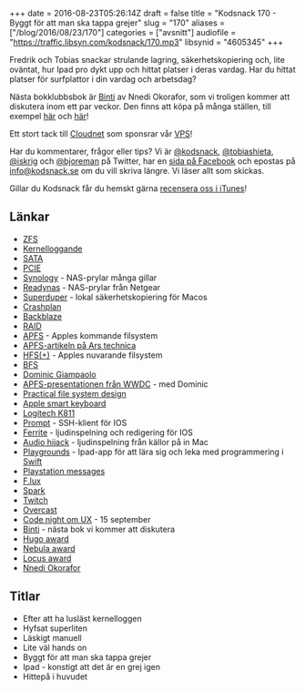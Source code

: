 +++
date = 2016-08-23T05:26:14Z
draft = false
title = "Kodsnack 170 - Byggt för att man ska tappa grejer"
slug = "170"
aliases = ["/blog/2016/08/23/170"]
categories = ["avsnitt"]
audiofile = "https://traffic.libsyn.com/kodsnack/170.mp3"
libsynid = "4605345"
+++

Fredrik och Tobias snackar strulande lagring, säkerhetskopiering och, lite oväntat, hur Ipad pro dykt upp och hittat platser i deras vardag. Har du hittat platser för surfplattor i din vardag och arbetsdag?

Nästa bokklubbsbok är [Binti](http://www.tor.com/2015/08/17/excerpts-binti-nnedi-okorafor/) av Nnedi Okorafor, som vi troligen kommer att diskutera inom ett par veckor. Den finns att köpa på många ställen, till exempel [här](https://www.amazon.com/gp/product/B010GJG4PE/ref=kics_hp_typ_dp) och [här](http://www.sfbok.se/tips-topplistor/tips/boktips/rekommenderad-sf/binti)!

Ett stort tack till [Cloudnet](http://www.cloudnet.se) som sponsrar vår [VPS](http://en.wikipedia.org/wiki/Virtual_private_server)!

Har du kommentarer, frågor eller tips? Vi är [@kodsnack](https://www.twitter.com/kodsnack), [@tobiashieta](https://www.twitter.com/tobiashieta), [@iskrig](https://www.twitter.com/iskrig) och [@bjoreman](https://www.twitter.com/bjoreman) på Twitter, har en [sida på Facebook](https://www.facebook.com/kodsnack) och epostas på [info@kodsnack.se](mailto:info@kodsnack.se) om du vill skriva längre. Vi läser allt som skickas.

Gillar du Kodsnack får du hemskt gärna [recensera oss i iTunes](http://itunes.apple.com/se/podcast/kodsnack/id561631498?l=en)!

## Länkar ##
* [ZFS](https://en.wikipedia.org/wiki/ZFS)
* [Kernelloggande](http://linux.die.net/man/8/klogd)
* [SATA](https://en.wikipedia.org/wiki/Serial_ATA)
* [PCIE](https://en.wikipedia.org/wiki/PCI_Express)
* [Synology](https://www.synology.com/sv-se/) - NAS-prylar många gillar
* [Readynas](https://www.netgear.com/business/products/storage/readynas/?cid=wmt_netgear_organic) - NAS-prylar från Netgear
* [Superduper](http://www.shirt-pocket.com/SuperDuper/SuperDuperDescription.html) - lokal säkerhetskopiering för Macos
* [Crashplan](https://www.crashplan.com/en-us/)
* [Backblaze](https://www.backblaze.com/)
* [RAID](https://en.wikipedia.org/wiki/RAID)
* [APFS](https://en.wikipedia.org/wiki/Apple_File_System) - Apples kommande filsystem
* [APFS-artikeln på Ars technica](http://arstechnica.co.uk/apple/2016/06/apfs-apple-new-file-system-dev-details/)
* [HFS(+)](https://sv.wikipedia.org/wiki/HFS_Plus) - Apples nuvarande filsystem
* [BFS](https://en.wikipedia.org/wiki/Be_File_System)
* [Dominic Giampaolo](https://en.wikipedia.org/wiki/Dominic_Giampaolo)
* [APFS-presentationen från WWDC](https://developer.apple.com/videos/play/wwdc2016/701/) - med Dominic
* [Practical file system design](http://www.nobius.org/~dbg/practical-file-system-design.pdf)
* [Apple smart keyboard](http://www.apple.com/se/smart-keyboard/)
* [Logitech K811](http://bjoreman.com/thoughts/k811.html)
* [Prompt](https://panic.com/prompt/) - SSH-klient för IOS
* [Ferrite](http://www.wooji-juice.com/products/ferrite/) - ljudinspelning och redigering för IOS
* [Audio hijack](https://rogueamoeba.com/audiohijack/) - ljudinspelning från källor på in Mac
* [Playgrounds](http://www.apple.com/swift/playgrounds/) - Ipad-app för att lära sig och leka med programmering i [Swift](https://en.wikipedia.org/wiki/Swift_%28programming_language%29)
* [Playstation messages](http://www.theverge.com/2015/12/7/9869802/playstation-messages-app-ios-android)
* [F.lux](https://justgetflux.com/)
* [Spark](https://sparkmailapp.com/)
* [Twitch](https://www.twitch.tv/)
* [Overcast](https://overcast.fm)
* [Code night om UX](http://techworld.event.idg.se/event/codenight6/) - 15 september
* [Binti](http://www.tor.com/2015/08/17/excerpts-binti-nnedi-okorafor/) - nästa bok vi kommer att diskutera
* [Hugo award](https://en.wikipedia.org/wiki/Hugo_Award)
* [Nebula award](https://en.wikipedia.org/wiki/Nebula_Award)
* [Locus award](https://en.wikipedia.org/wiki/Locus_Award)
* [Nnedi Okorafor](https://en.wikipedia.org/wiki/Nnedi_Okorafor)

## Titlar ##
* Efter att ha lusläst kernelloggen
* Hyfsat superliten
* Läskigt manuell
* Lite väl hands on
* Byggt för att man ska tappa grejer
* Ipad - konstigt att det är en grej igen
* Hittepå i huvudet